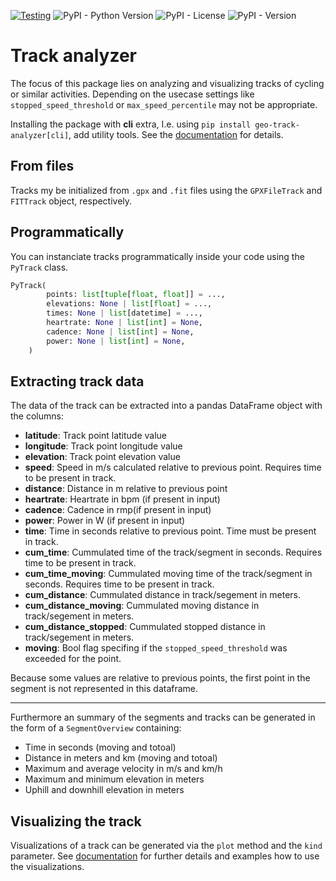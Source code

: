 [![Testing](https://github.com/kschweiger/track_analyzer/actions/workflows/test.yml/badge.svg)](https://github.com/kschweiger/track_analyzer/actions/workflows/test.yml)
![PyPI - Python Version](https://img.shields.io/pypi/pyversions/geo-track-analyzer)
![PyPI - License](https://img.shields.io/pypi/l/geo-track-analyzer)
![PyPI - Version](https://img.shields.io/pypi/v/geo-track-analyzer)


# Track analyzer

The focus of this package lies on analyzing and visualizing tracks of cycling or similar activities. Depending on the usecase settings like `stopped_speed_threshold` or `max_speed_percentile` may not be appropriate.

Installing the package with **cli** extra, I.e. using `pip install geo-track-analyzer[cli]`, add utility tools. See the [documentation](https://kschweiger.github.io/track_analyzer/cli.html) for details.

## From files

Tracks my be initialized from ``.gpx`` and ``.fit`` files using the ``GPXFileTrack`` and ``FITTrack`` object, respectively.


## Programmatically

You can instanciate tracks programmatically inside your code using the `PyTrack` class.

```python
PyTrack(
        points: list[tuple[float, float]] = ...,
        elevations: None | list[float] = ...,
        times: None | list[datetime] = ...,
        heartrate: None | list[int] = None,
        cadence: None | list[int] = None,
        power: None | list[int] = None,
    )
```
## Extracting track data

The data of the track can be extracted into a pandas DataFrame object with the columns:

* **latitude**: Track point latitude value
* **longitude**: Track point longitude value
* **elevation**: Track point elevation value
* **speed**: Speed in m/s calculated relative to previous point. Requires time to be present in track.
* **distance**: Distance in m relative to previous point
* **heartrate**: Heartrate in bpm (if present in input)
* **cadence**: Cadence in rmp(if present in input)
* **power**: Power in W (if present in input)
* **time**: Time in seconds relative to previous point. Time must be present in track.
* **cum_time**: Cummulated time of the track/segment in seconds.  Requires time to be present in track.
* **cum_time_moving**: Cummulated moving time of the track/segment in seconds.  Requires time to be present in track.
* **cum_distance**: Cummulated distance in track/segement in meters.
* **cum_distance_moving**:  Cummulated moving distance in track/segement in meters.
* **cum_distance_stopped**:  Cummulated stopped distance in track/segement in meters.
* **moving**: Bool flag specifing if the `stopped_speed_threshold` was exceeded for the point.

Because some values are relative to previous points, the first point in the segment is not represented in this dataframe.

----------------

Furthermore an summary of the segments and tracks can be generated in the form of a `SegmentOverview` containing:

* Time in seconds (moving and totoal)
* Distance in meters and km (moving and totoal)
* Maximum and average velocity in m/s and km/h
* Maximum and minimum elevation in meters
* Uphill and downhill elevation in meters

## Visualizing the track

Visualizations of a track can be generated via the `plot` method and the ``kind`` parameter. See [documentation](https://kschweiger.github.io/track_analyzer/visualizations.html) for further details and examples how to use the visualizations.